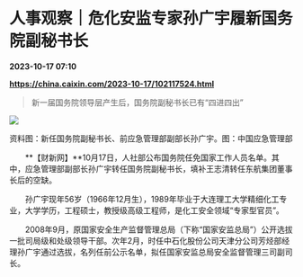 # 人事观察｜危化安监专家孙广宇履新国务院副秘书长

**2023-10-17 07:10**

**https://china.caixin.com/2023-10-17/102117524.html**

> 新一届国务院领导层产生后，国务院副秘书长已有“四进四出”

  

![](https://img.caixin.com/2023-10-17/169752615705858_840_560.jpg)

资料图：新任国务院副秘书长、前应急管理部副部长孙广宇。图：中国应急管理部

  

　　**【财新网】**10月17日，人社部公布国务院任免国家工作人员名单。其中，应急管理部副部长孙广宇转任国务院副秘书长，填补王志清转任东航集团董事长后的空缺。

　　孙广宇现年56岁（1966年12月生），1989年毕业于大连理工大学精细化工专业，大学学历，工程硕士，教授级高级工程师，是化工安全领域“专家型官员”。

　　2008年9月，原国家安全生产监督管理总局（下称“国家安监总局”）公开选拔一批司局级和处级领导干部。次年2月，时任中石化股份公司天津分公司芳烃部经理孙广宇通过选拔，名列任前公示名单，拟任国家安监总局安全监督管理三司副司长。